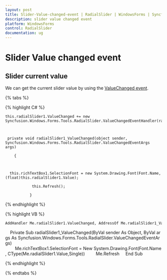 ```yaml
---
layout: post
title: Slider-Value-changed-event | RadialSlider | WindowsForms | Syncfusion
description: slider value changed event
platform: WindowsForms
control: RadialSlider 
documentation: ug
---
```


# Slider Value changed event

## Slider current value

We can get the current slider value by using the [ValueChanged event](https://help.syncfusion.com/cr/windowsforms/Syncfusion.Tools.Windows~Syncfusion.Windows.Forms.Tools.RadialSlider~ValueChanged_EV.html).

{% tabs %}

{% highlight C# %}

    this.radialSlider1.ValueChanged += new Syncfusion.Windows.Forms.Tools.RadialSlider.ValueChangedEventHandler(radialSlider1_ValueChanged);



     private void radialSlider1_ValueChanged(object sender, Syncfusion.Windows.Forms.Tools.RadialSlider.ValueChangedEventArgs args)

        {



      this.richTextBox1.SelectionFont = new System.Drawing.Font(Font.Name, (float)this.radialSlider1.Value);

                this.Refresh();

               }

{% endhighlight %}

{% highlight VB %}

    AddHandler Me.radialSlider1.ValueChanged, AddressOf Me.radialSlider1_ValueChanged

    Private Sub radialSlider1_ValueChanged(ByVal sender As Object, ByVal args As Syncfusion.Windows.Forms.Tools.RadialSlider.ValueChangedEventArgs)
        Me.richTextBox1.SelectionFont = New System.Drawing.Font(Font.Name, CType(Me.radialSlider1.Value,Single))
        Me.Refresh
    End Sub

{% endhighlight %}

{% endtabs %}

